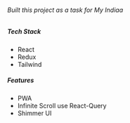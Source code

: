 ###### Built this project as a task for My Indiaa

##### Tech Stack

- React
- Redux
- Tailwind

##### Features

- PWA
- Infinite Scroll use React-Query
- Shimmer UI
